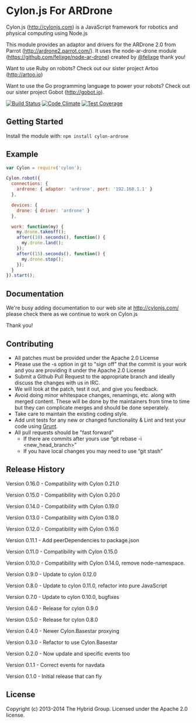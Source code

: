 # Cylon.js For ARDrone

Cylon.js (http://cylonjs.com) is a JavaScript framework for robotics and physical computing using Node.js

This module provides an adaptor and drivers for the ARDrone 2.0 from Parrot (http://ardrone2.parrot.com/). It uses the node-ar-drone module (https://github.com/felixge/node-ar-drone) created by [@felixge](https://github.com/felixge) thank you!

Want to use Ruby on robots? Check out our sister project Artoo (http://artoo.io)

Want to use the Go programming language to power your robots? Check out our sister project Gobot (http://gobot.io).

[![Build Status](https://secure.travis-ci.org/hybridgroup/cylon-ardrone.png?branch=master)](http://travis-ci.org/hybridgroup/cylon-ardrone) [![Code Climate](https://codeclimate.com/github/hybridgroup/cylon-ardrone/badges/gpa.svg)](https://codeclimate.com/github/hybridgroup/cylon-ardrone) [![Test Coverage](https://codeclimate.com/github/hybridgroup/cylon-ardrone/badges/coverage.svg)](https://codeclimate.com/github/hybridgroup/cylon-ardrone)

## Getting Started
Install the module with: `npm install cylon-ardrone`

## Example

```javascript
var Cylon = require('cylon');

Cylon.robot({
  connections: {
    ardrone: { adaptor: 'ardrone', port: '192.168.1.1' }
  },

  devices: {
    drone: { driver: 'ardrone' }
  },

  work: function(my) {
    my.drone.takeoff();
    after((10).seconds(), function() {
      my.drone.land();
    });
    after((15).seconds(), function() {
      my.drone.stop();
    });
  }
}).start();
```

## Documentation

We're busy adding documentation to our web site at http://cylonjs.com/ please check there as we continue to work on Cylon.js

Thank you!

## Contributing

* All patches must be provided under the Apache 2.0 License
* Please use the -s option in git to "sign off" that the commit is your work and you are providing it under the Apache 2.0 License
* Submit a Github Pull Request to the appropriate branch and ideally discuss the changes with us in IRC.
* We will look at the patch, test it out, and give you feedback.
* Avoid doing minor whitespace changes, renamings, etc. along with merged content. These will be done by the maintainers from time to time but they can complicate merges and should be done seperately.
* Take care to maintain the existing coding style.
* Add unit tests for any new or changed functionality & Lint and test your code using [Grunt](http://gruntjs.com/).
* All pull requests should be "fast forward"
  * If there are commits after yours use “git rebase -i <new_head_branch>”
  * If you have local changes you may need to use “git stash”

## Release History

Version 0.16.0 - Compatibility with Cylon 0.21.0

Version 0.15.0 - Compatibility with Cylon 0.20.0

Version 0.14.0 - Compatibility with Cylon 0.19.0

Version 0.13.0 - Compatibility with Cylon 0.18.0

Version 0.12.0 - Compatibility with Cylon 0.16.0

Version 0.11.1 - Add peerDependencies to package.json

Version 0.11.0 - Compatibility with Cylon 0.15.0

Version 0.10.0 - Compatibility with Cylon 0.14.0, remove node-namespace.

Version 0.9.0 - Update to cylon 0.12.0

Version 0.8.0 - Update to cylon 0.11.0, refactor into pure JavaScript

Version 0.7.0 - Update to cylon 0.10.0, bugfixes

Version 0.6.0 - Release for cylon 0.9.0

Version 0.5.0 - Release for cylon 0.8.0

Version 0.4.0 - Newer Cylon.Basestar proxying

Version 0.3.0 - Refactor to use Cylon.Basestar

Version 0.2.0 - Now update and specific events too

Version 0.1.1 - Correct events for navdata

Version 0.1.0 - Initial release that can fly

## License
Copyright (c) 2013-2014 The Hybrid Group. Licensed under the Apache 2.0 license.
